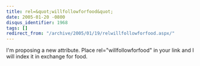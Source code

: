```yaml
---
title: rel=&quot;willfollowforfood&quot;
date: 2005-01-20 -0800
disqus_identifier: 1968
tags: []
redirect_from: "/archive/2005/01/19/relwillfollowforfood.aspx/"
---
```


I'm proposing a new attribute. Place rel="willfollowforfood" in your
link and I will index it in exchange for food.


